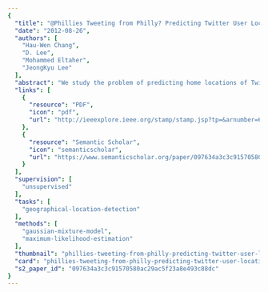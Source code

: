 ```yaml
---
{
  "title": "@Phillies Tweeting from Philly? Predicting Twitter User Locations with Spatial Word Usage",
  "date": "2012-08-26",
  "authors": [
    "Hau-Wen Chang",
    "D. Lee",
    "Mohammed Eltaher",
    "JeongKyu Lee"
  ],
  "abstract": "We study the problem of predicting home locations of Twitter users using contents of their tweet messages. Using three probability models for locations, we compare both the Gaussian Mixture Model (GMM) and the Maximum Likelihood Estimation (MLE). In addition, we propose two novel unsupervised methods based on the notions of Non-Localness and Geometric-Localness to prune noisy data from tweet messages. In the experiments, our unsupervised approach improves the baselines significantly and shows comparable results with the supervised state-of-the-art method. For 5,113 Twitter users in the test set, on average, our approach with only 250 selected local words or less is able to predict their home locations (within 100 miles) with the accuracy of 0.499, or has 509.3 miles of average error distance at best.",
  "links": [
    {
      "resource": "PDF",
      "icon": "pdf",
      "url": "http://ieeexplore.ieee.org/stamp/stamp.jsp?tp=&arnumber=6425775"
    },
    {
      "resource": "Semantic Scholar",
      "icon": "semanticscholar",
      "url": "https://www.semanticscholar.org/paper/097634a3c3c91570580ac29ac5f23a8e493c88dc"
    }
  ],
  "supervision": [
    "unsupervised"
  ],
  "tasks": [
    "geographical-location-detection"
  ],
  "methods": [
    "gaussian-mixture-model",
    "maximum-likelihood-estimation"
  ],
  "thumbnail": "phillies-tweeting-from-philly-predicting-twitter-user-locations-with-spatial-word-usage-thumb.jpg",
  "card": "phillies-tweeting-from-philly-predicting-twitter-user-locations-with-spatial-word-usage-card.jpg",
  "s2_paper_id": "097634a3c3c91570580ac29ac5f23a8e493c88dc"
}
---
```


